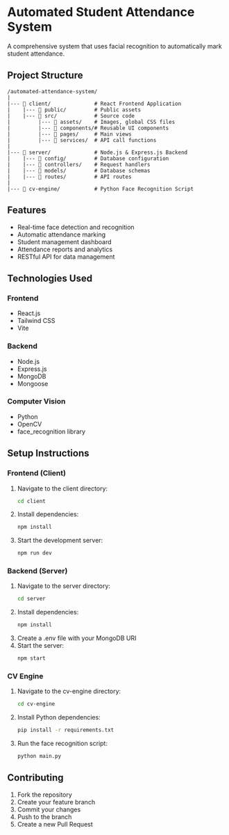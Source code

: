 # Automated Student Attendance System

A comprehensive system that uses facial recognition to automatically mark student attendance.

## Project Structure

```
/automated-attendance-system/
|
|--- 📂 client/              # React Frontend Application
|    |--- 📂 public/         # Public assets
|    |--- 📂 src/            # Source code
|         |--- 📂 assets/    # Images, global CSS files
|         |--- 📂 components/# Reusable UI components
|         |--- 📂 pages/     # Main views
|         |--- 📂 services/  # API call functions
|
|--- 📂 server/              # Node.js & Express.js Backend
|    |--- 📂 config/         # Database configuration
|    |--- 📂 controllers/    # Request handlers
|    |--- 📂 models/         # Database schemas
|    |--- 📂 routes/         # API routes
|
|--- 📂 cv-engine/           # Python Face Recognition Script
```

## Features

- Real-time face detection and recognition
- Automatic attendance marking
- Student management dashboard
- Attendance reports and analytics
- RESTful API for data management

## Technologies Used

### Frontend
- React.js
- Tailwind CSS
- Vite

### Backend
- Node.js
- Express.js
- MongoDB
- Mongoose

### Computer Vision
- Python
- OpenCV
- face_recognition library

## Setup Instructions

### Frontend (Client)
1. Navigate to the client directory:
   ```bash
   cd client
   ```
2. Install dependencies:
   ```bash
   npm install
   ```
3. Start the development server:
   ```bash
   npm run dev
   ```

### Backend (Server)
1. Navigate to the server directory:
   ```bash
   cd server
   ```
2. Install dependencies:
   ```bash
   npm install
   ```
3. Create a .env file with your MongoDB URI
4. Start the server:
   ```bash
   npm start
   ```

### CV Engine
1. Navigate to the cv-engine directory:
   ```bash
   cd cv-engine
   ```
2. Install Python dependencies:
   ```bash
   pip install -r requirements.txt
   ```
3. Run the face recognition script:
   ```bash
   python main.py
   ```

## Contributing

1. Fork the repository
2. Create your feature branch
3. Commit your changes
4. Push to the branch
5. Create a new Pull Request